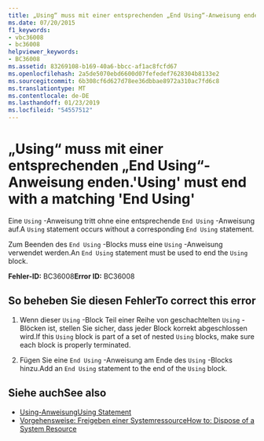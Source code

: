 ```yaml
---
title: „Using“ muss mit einer entsprechenden „End Using“-Anweisung enden.
ms.date: 07/20/2015
f1_keywords:
- vbc36008
- bc36008
helpviewer_keywords:
- BC36008
ms.assetid: 83269108-b169-40a6-bbcc-af1ac8fcfd67
ms.openlocfilehash: 2a5de5070ebd6600d07fefedef7628304b8133e2
ms.sourcegitcommit: 6b308cf6d627d78ee36dbbae8972a310ac7fd6c8
ms.translationtype: MT
ms.contentlocale: de-DE
ms.lasthandoff: 01/23/2019
ms.locfileid: "54557512"
---
```

# <a name="using-must-end-with-a-matching-end-using"></a><span data-ttu-id="36a98-102">„Using“ muss mit einer entsprechenden „End Using“-Anweisung enden.</span><span class="sxs-lookup"><span data-stu-id="36a98-102">'Using' must end with a matching 'End Using'</span></span>
<span data-ttu-id="36a98-103">Eine `Using` -Anweisung tritt ohne eine entsprechende `End Using` -Anweisung auf.</span><span class="sxs-lookup"><span data-stu-id="36a98-103">A `Using` statement occurs without a corresponding `End Using` statement.</span></span>  
  
 <span data-ttu-id="36a98-104">Zum Beenden des `End Using` -Blocks muss eine `Using` -Anweisung verwendet werden.</span><span class="sxs-lookup"><span data-stu-id="36a98-104">An `End Using` statement must be used to end the `Using` block.</span></span>  
  
 <span data-ttu-id="36a98-105">**Fehler-ID:** BC36008</span><span class="sxs-lookup"><span data-stu-id="36a98-105">**Error ID:** BC36008</span></span>  
  
## <a name="to-correct-this-error"></a><span data-ttu-id="36a98-106">So beheben Sie diesen Fehler</span><span class="sxs-lookup"><span data-stu-id="36a98-106">To correct this error</span></span>  
  
1.  <span data-ttu-id="36a98-107">Wenn dieser `Using` -Block Teil einer Reihe von geschachtelten `Using` -Blöcken ist, stellen Sie sicher, dass jeder Block korrekt abgeschlossen wird.</span><span class="sxs-lookup"><span data-stu-id="36a98-107">If this `Using` block is part of a set of nested `Using` blocks, make sure each block is properly terminated.</span></span>  
  
2.  <span data-ttu-id="36a98-108">Fügen Sie eine `End Using` -Anweisung am Ende des `Using` -Blocks hinzu.</span><span class="sxs-lookup"><span data-stu-id="36a98-108">Add an `End Using` statement to the end of the `Using` block.</span></span>  
  
## <a name="see-also"></a><span data-ttu-id="36a98-109">Siehe auch</span><span class="sxs-lookup"><span data-stu-id="36a98-109">See also</span></span>
- [<span data-ttu-id="36a98-110">Using-Anweisung</span><span class="sxs-lookup"><span data-stu-id="36a98-110">Using Statement</span></span>](../../visual-basic/language-reference/statements/using-statement.md)
- [<span data-ttu-id="36a98-111">Vorgehensweise: Freigeben einer Systemressource</span><span class="sxs-lookup"><span data-stu-id="36a98-111">How to: Dispose of a System Resource</span></span>](../../visual-basic/programming-guide/language-features/control-flow/how-to-dispose-of-a-system-resource.md)
